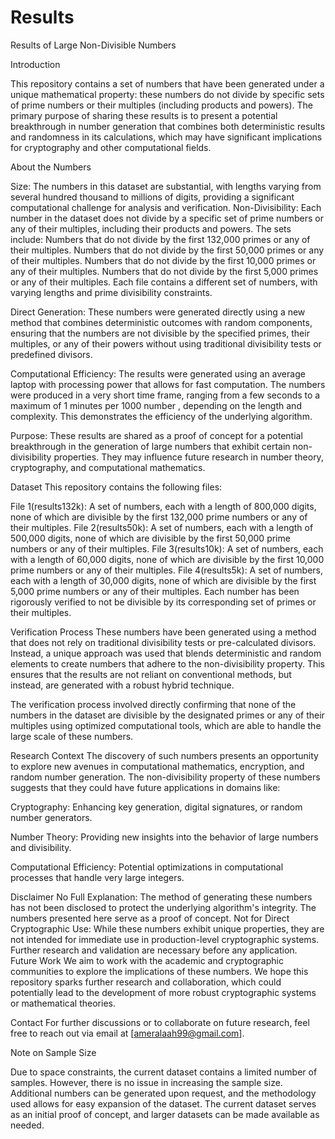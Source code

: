 # Results

Results of Large Non-Divisible Numbers

Introduction

This repository contains a set of numbers that have been generated under a unique mathematical property: these numbers do not divide by specific sets of prime numbers or their multiples (including products and powers). The primary purpose of sharing these results is to present a potential breakthrough in number generation that combines both deterministic results and randomness in its calculations, which may have significant implications for cryptography and other computational fields.

About the Numbers

Size: 
The numbers in this dataset are substantial, with lengths varying from several hundred thousand to millions of digits, providing a significant computational challenge for analysis and verification.
Non-Divisibility: Each number in the dataset does not divide by a specific set of prime numbers or any of their multiples, including their products and powers. The sets include:
Numbers that do not divide by the first 132,000 primes or any of their multiples.
Numbers that do not divide by the first 50,000 primes or any of their multiples.
Numbers that do not divide by the first 10,000 primes or any of their multiples.
Numbers that do not divide by the first 5,000 primes or any of their multiples.
Each file contains a different set of numbers, with varying lengths and prime divisibility constraints.

Direct Generation: 
These numbers were generated directly using a new method that combines deterministic outcomes with random components, ensuring that the numbers are not divisible by the specified primes, their multiples, or any of their powers without using traditional divisibility tests or predefined divisors.

Computational Efficiency: 
The results were generated using an average laptop with processing power that allows for fast computation. The numbers were produced in a very short time frame, ranging from a few seconds to a maximum of 1 minutes per 1000 number , depending on the length and complexity. This demonstrates the efficiency of the underlying algorithm.

Purpose: These results are shared as a proof of concept for a potential breakthrough in the generation of large numbers that exhibit certain non-divisibility properties. They may influence future research in number theory, cryptography, and computational mathematics.

Dataset
This repository contains the following files:

File 1(results132k): A set of numbers, each with a length of 800,000 digits, none of which are divisible by the first 132,000 prime numbers or any of their multiples.
File 2(results50k): A set of numbers, each with a length of 500,000 digits, none of which are divisible by the first 50,000 prime numbers or any of their multiples.
File 3(results10k): A set of numbers, each with a length of 60,000 digits, none of which are divisible by the first 10,000 prime numbers or any of their multiples.
File 4(results5k): A set of numbers, each with a length of 30,000 digits, none of which are divisible by the first 5,000 prime numbers or any of their multiples.
Each number has been rigorously verified to not be divisible by its corresponding set of primes or their multiples.

Verification Process
These numbers have been generated using a method that does not rely on traditional divisibility tests or pre-calculated divisors. Instead, a unique approach was used that blends deterministic and random elements to create numbers that adhere to the non-divisibility property. This ensures that the results are not reliant on conventional methods, but instead, are generated with a robust hybrid technique.

The verification process involved directly confirming that none of the numbers in the dataset are divisible by the designated primes or any of their multiples using optimized computational tools, which are able to handle the large scale of these numbers.

Research Context
The discovery of such numbers presents an opportunity to explore new avenues in computational mathematics, encryption, and random number generation. The non-divisibility property of these numbers suggests that they could have future applications in domains like:

Cryptography: 
Enhancing key generation, digital signatures, or random number generators.

Number Theory: 
Providing new insights into the behavior of large numbers and divisibility.

Computational Efficiency: 
Potential optimizations in computational processes that handle very large integers.

Disclaimer
No Full Explanation: The method of generating these numbers has not been disclosed to protect the underlying algorithm's integrity. The numbers presented here serve as a proof of concept.
Not for Direct Cryptographic Use: While these numbers exhibit unique properties, they are not intended for immediate use in production-level cryptographic systems. Further research and validation are necessary before any application.
Future Work
We aim to work with the academic and cryptographic communities to explore the implications of these numbers. We hope this repository sparks further research and collaboration, which could potentially lead to the development of more robust cryptographic systems or mathematical theories.

Contact
For further discussions or to collaborate on future research, feel free to reach out via email at [ameralaah99@gmail.com].

Note on Sample Size

Due to space constraints, the current dataset contains a limited number of samples. However, there is no issue in increasing the sample size. Additional numbers can be generated upon request, and the methodology used allows for easy expansion of the dataset. The current dataset serves as an initial proof of concept, and larger datasets can be made available as needed.

